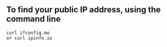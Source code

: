 ## To find your public IP address, using the command line
```
curl ifconfig.me
or curl ipinfo.io
```
